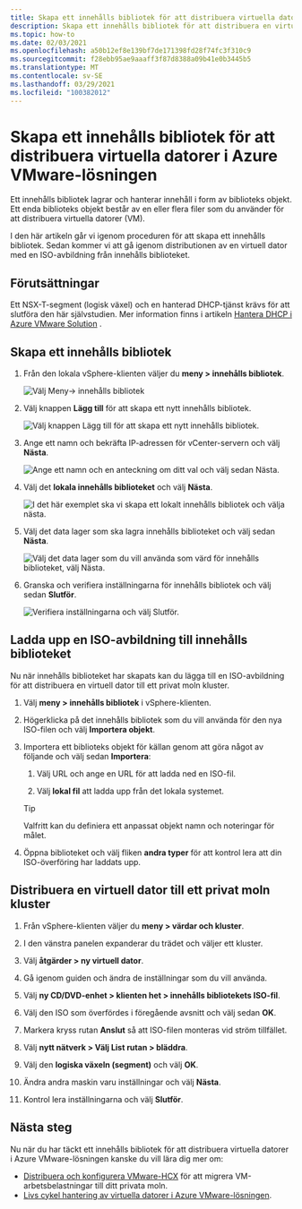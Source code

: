 ```yaml
---
title: Skapa ett innehålls bibliotek för att distribuera virtuella datorer i Azure VMware-lösningen
description: Skapa ett innehålls bibliotek för att distribuera en virtuell dator i ett privat moln i Azure VMware-lösningen.
ms.topic: how-to
ms.date: 02/03/2021
ms.openlocfilehash: a50b12ef8e139bf7de171398fd28f74fc3f310c9
ms.sourcegitcommit: f28ebb95ae9aaaff3f87d8388a09b41e0b3445b5
ms.translationtype: MT
ms.contentlocale: sv-SE
ms.lasthandoff: 03/29/2021
ms.locfileid: "100382012"
---
```

# <a name="create-a-content-library-to-deploy-vms-in-azure-vmware-solution"></a>Skapa ett innehålls bibliotek för att distribuera virtuella datorer i Azure VMware-lösningen

Ett innehålls bibliotek lagrar och hanterar innehåll i form av biblioteks objekt. Ett enda biblioteks objekt består av en eller flera filer som du använder för att distribuera virtuella datorer (VM). 

I den här artikeln går vi igenom proceduren för att skapa ett innehålls bibliotek.  Sedan kommer vi att gå igenom distributionen av en virtuell dator med en ISO-avbildning från innehålls biblioteket.

## <a name="prerequisites"></a>Förutsättningar

Ett NSX-T-segment (logisk växel) och en hanterad DHCP-tjänst krävs för att slutföra den här självstudien.  Mer information finns i artikeln [Hantera DHCP i Azure VMware Solution](manage-dhcp.md) .

## <a name="create-a-content-library"></a>Skapa ett innehålls bibliotek

1. Från den lokala vSphere-klienten väljer du **meny > innehålls bibliotek**.

   ![Välj Meny-> innehålls bibliotek](./media/content-library/vsphere-menu-content-libraries.png)

1. Välj knappen **Lägg till** för att skapa ett nytt innehålls bibliotek.

   ![Välj knappen Lägg till för att skapa ett nytt innehålls bibliotek.](./media/content-library/create-new-content-library.png)

1. Ange ett namn och bekräfta IP-adressen för vCenter-servern och välj **Nästa**.

   ![Ange ett namn och en anteckning om ditt val och välj sedan Nästa.](./media/content-library/new-content-library-step1.png)

1. Välj det **lokala innehålls biblioteket** och välj **Nästa**.

   ![I det här exemplet ska vi skapa ett lokalt innehålls bibliotek och välja nästa.](./media/content-library/new-content-library-step2.png)

1. Välj det data lager som ska lagra innehålls biblioteket och välj sedan **Nästa**.

   ![Välj det data lager som du vill använda som värd för innehålls biblioteket, välj Nästa.](./media/content-library/new-content-library-step3.png)

1. Granska och verifiera inställningarna för innehålls bibliotek och välj sedan **Slutför**.

   ![Verifiera inställningarna och välj Slutför.](./media/content-library/new-content-library-step4.png)

## <a name="upload-an-iso-image-to-the-content-library"></a>Ladda upp en ISO-avbildning till innehålls biblioteket

Nu när innehålls biblioteket har skapats kan du lägga till en ISO-avbildning för att distribuera en virtuell dator till ett privat moln kluster. 

1. Välj **meny > innehålls bibliotek** i vSphere-klienten.

1. Högerklicka på det innehålls bibliotek som du vill använda för den nya ISO-filen och välj **Importera objekt**.

1. Importera ett biblioteks objekt för källan genom att göra något av följande och välj sedan **Importera**:
   1. Välj URL och ange en URL för att ladda ned en ISO-fil.

   1. Välj **lokal fil** att ladda upp från det lokala systemet.

   > [!TIP]
   > Valfritt kan du definiera ett anpassat objekt namn och noteringar för målet.

1. Öppna biblioteket och välj fliken **andra typer** för att kontrol lera att din ISO-överföring har laddats upp.


## <a name="deploy-a-vm-to-a-private-cloud-cluster"></a>Distribuera en virtuell dator till ett privat moln kluster

1. Från vSphere-klienten väljer du **meny > värdar och kluster**.

1. I den vänstra panelen expanderar du trädet och väljer ett kluster.

1. Välj **åtgärder > ny virtuell dator**.

1. Gå igenom guiden och ändra de inställningar som du vill använda.

1. Välj **ny CD/DVD-enhet > klienten het > innehålls bibliotekets ISO-fil**.

1. Välj den ISO som överfördes i föregående avsnitt och välj sedan **OK**.

1. Markera kryss rutan **Anslut** så att ISO-filen monteras vid ström tillfället.

1. Välj **nytt nätverk > Välj List rutan > bläddra**.

1. Välj den **logiska växeln (segment)** och välj **OK**.

1. Ändra andra maskin varu inställningar och välj **Nästa**.

1. Kontrol lera inställningarna och välj **Slutför**.


## <a name="next-steps"></a>Nästa steg

Nu när du har täckt ett innehålls bibliotek för att distribuera virtuella datorer i Azure VMware-lösningen kanske du vill lära dig mer om:

- [Distribuera och konfigurera VMware-HCX](tutorial-deploy-vmware-hcx.md) för att migrera VM-arbetsbelastningar till ditt privata moln.
- [Livs cykel hantering av virtuella datorer i Azure VMware-lösningen](lifecycle-management-of-azure-vmware-solution-vms.md).

<!-- LINKS - external-->

<!-- LINKS - internal -->
